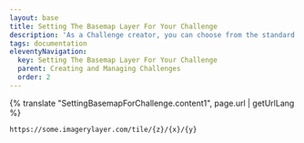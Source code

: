 ```yaml
---
layout: base
title: Setting The Basemap Layer For Your Challenge
description: 'As a Challenge creator, you can choose from the standard OSM aerial and satellite basemap layers, or define your own'
tags: documentation
eleventyNavigation:
  key: Setting The Basemap Layer For Your Challenge
  parent: Creating and Managing Challenges
  order: 2
---
```


{% translate "SettingBasemapForChallenge.content1", page.url | getUrlLang %}

`https://some.imagerylayer.com/tile/{z}/{x}/{y}`
